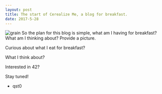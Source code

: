 ```yaml
---
layout: post
title: The start of Cerealize Me, a blog for breakfast.
date: 2017-5-28
---
```

![grain](https://upload.wikimedia.org/wikipedia/commons/b/b3/Various_grains.jpg)
So the plan for this blog is simple, what am I having for breakfast?
What am I thinking about?
Provide a picture.

Curious about what I eat for breakfast?

What I think about?

Interested in 42?

Stay tuned!

- qst0
